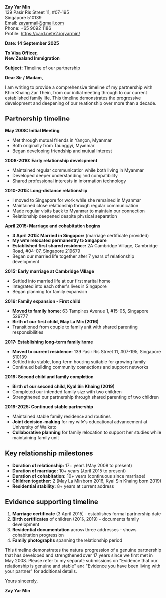 **Zay Yar Min**  
139 Pasir Ris Street 11, #07-195  
Singapore 510139  
Email: zayarmail@gmail.com  
Phone: +65 9092 1186  
Profile: https://card.nete2.io/yarmin/

**Date: 14 September 2025**

**To Visa Officer,**  
**New Zealand Immigration**

**Subject:** Timeline of our partnership

**Dear Sir / Madam,**

I am writing to provide a comprehensive timeline of my partnership with Khin Khaing Zar Thein, from our initial meeting through to our current established family life. This timeline demonstrates the progressive development and deepening of our relationship over more than a decade.

## Partnership timeline

**May 2008: Initial Meeting**
- Met through mutual friends in Yangon, Myanmar
- Both originally from Taunggyi, Myanmar
- Began developing friendship and mutual interest

**2008-2010: Early relationship development**
- Maintained regular communication while both living in Myanmar
- Developed deeper understanding and compatibility
- Shared professional interests in information technology

**2010-2015: Long-distance relationship**
- I moved to Singapore for work while she remained in Myanmar
- Maintained close relationship through regular communication
- Made regular visits back to Myanmar to maintain our connection
- Relationship deepened despite physical separation

**April 2015: Marriage and cohabitation begins**
- **3 April 2015: Married in Singapore** (marriage certificate provided)
- **My wife relocated permanently to Singapore**
- **Established first shared residence:** 2A Cambridge Village, Cambridge Road, #04-07, Singapore 219679
- Began our married life together after 7 years of relationship development

**2015: Early marriage at Cambridge Village**
- Settled into married life at our first marital home
- Integrated into each other's lives in Singapore
- Began planning for family expansion

**2016: Family expansion - First child**
- **Moved to family home:** 63 Tampines Avenue 1, #15-05, Singapore 529777
- **Birth of our first child, May La Min (2016)**
- Transitioned from couple to family unit with shared parenting responsibilities

**2017: Establishing long-term family home**
- **Moved to current residence:** 139 Pasir Ris Street 11, #07-195, Singapore 510139
- Settled into stable, long-term housing suitable for growing family
- Continued building community connections and support networks

**2019: Second child and family completion**
- **Birth of our second child, Kyal Sin Khaing (2019)**
- Completed our intended family size with two children
- Strengthened our partnership through shared parenting of two children

**2019-2025: Continued stable partnership**
- Maintained stable family residence and routines
- **Joint decision-making** for my wife's educational advancement at University of Waikato
- **Collaborative planning** for family relocation to support her studies while maintaining family unit

## Key relationship milestones

- **Duration of relationship:** 17+ years (May 2008 to present)
- **Duration of marriage:** 10+ years (April 2015 to present)
- **Duration of cohabitation:** 10+ years (continuous since marriage)
- **Children together:** 2 (May La Min born 2016, Kyal Sin Khaing born 2019)
- **Residential stability:** 8+ years at current address

## Evidence supporting timeline

1. **Marriage certificate** (3 April 2015) - establishes formal partnership date
2. **Birth certificates** of children (2016, 2019) - documents family development
3. **Residential documentation** across three addresses - shows cohabitation progression
4. **Family photographs** spanning the relationship period

This timeline demonstrates the natural progression of a genuine partnership that has developed and strengthened over 17 years since we first met in May 2008. Please refer to my separate submissions on "Evidence that our relationship is genuine and stable" and "Evidence you have been living with your partner" for additional details.


Yours sincerely,

**Zay Yar Min** 